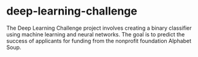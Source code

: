 # deep-learning-challenge
The Deep Learning Challenge project involves creating a binary classifier using machine learning and neural networks. The goal is to predict the success of applicants for funding from the nonprofit foundation Alphabet Soup.

